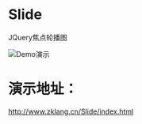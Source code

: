 # Slide
JQuery焦点轮播图



![Demo演示](http://www.zklang.cn/Slide/img/show.gif)




# 演示地址：
http://www.zklang.cn/Slide/index.html
